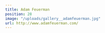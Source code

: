 ```yaml
---
title: Adam Feuerman
position: 28
image: "/uploads/gallery__adamfeuerman.jpg"
url: http://www.adamfeuerman.com/
---
```



